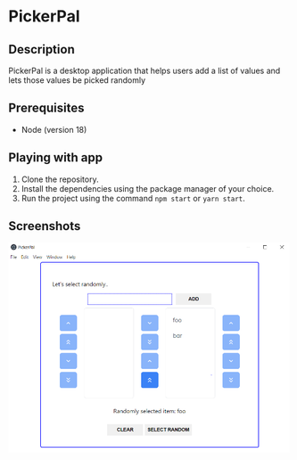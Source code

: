 # PickerPal

## Description

PickerPal is a desktop application that helps users add a list of values and lets those values be picked randomly

## Prerequisites

- Node (version 18)

## Playing with app

1. Clone the repository.
2. Install the dependencies using the package manager of your choice.
3. Run the project using the command `npm start` or `yarn start`.

## Screenshots

![Screenshot](./images/electron-app.PNG)